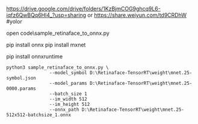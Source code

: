 https://drive.google.com/drive/folders/1KzBjmCOG9ghcq9L6-iqfz6QwBQq6Hl4_?usp=sharing or https://share.weiyun.com/td9CRDhW
#yolor

open code\sample_retinaface_to_onnx.py

pip install onnx
pip install mxnet

pip install onnxruntime

	python3 sample_retinaface_to_onnx.py \
	                --model_symbol D:\Retinaface-TensorRT\weight\mnet.25-symbol.json
	                --model_params D:\Retinaface-TensorRT\weight\mnet.25-0000.params
	                --batch_size 1
	                --im_width 512
	                --im_height 512
	                --onnx_path D:\Retinaface-TensorRT\weight\mnet.25-512x512-batchsize_1.onnx

